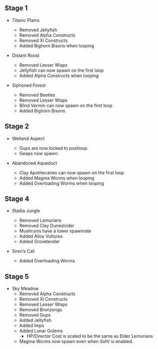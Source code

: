 ## Stage 1
- Titanic Plains
	- Removed Jellyfish
	- Removed Alpha Constructs
	- Removed Xi Constructs
	- Added Bighorn Bisons when looping

- Distant Roost
	- Removed Lesser Wisps
	- Jellyfish can now spawn on the first loop
	- Added Alpha Constructs when looping

- Siphoned Forest
	- Removed Beetles
	- Removed Lesser Wisps
	- Blind Vermin can now spawn on the first loop
	- Added Bighorn Bisons

## Stage 2
- Wetland Aspect
	- Gups are now locked to postloop.
	- Geeps now spawn.

- Abandoned Aqueduct
	- Clay Apothecaries can now spawn on the first loop
	- Added Magma Worms when looping
	- Added Overloading Worms when looping

## Stage 4
- Stadia Jungle
	- Removed Lemurians
	- Removed Clay Dunestrider
	- Mushrums have a lower spawnrate
	- Added Alloy Vultures
	- Added Grovetender

- Siren’s Call
	- Added Overloading Worms
			
## Stage 5
- Sky Meadow
	- Removed Alpha Constructs
	- Removed Xi Constructs
	- Removed Lesser Wisps
	- Removed Bronzongs
	- Removed Gups
	- Added Jellyfish
	- Added Imps
	- Added Lunar Golems
		- HP/Director Cost is scaled to be the same as Elder Lemurians
	- Magma Worms now spawn even when SotV is enabled.
